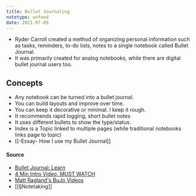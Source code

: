 ```yaml
---
title: Bullet Journaling
notetype: unfeed
date: 2021-07-09
---
```


- Ryder Carroll created a method of organizing personal information such as tasks, reminders, to-do lists, notes to a single notebook called Bullet Journal. 
- It was primarily created for analog notebooks, while there are digital bullet journal users too.

## Concepts 
- Any notebook can be turned into a bullet journal. 
- You can build layouts and improve over time. 
- You can keep it decorative or minimal. I keep it rough.
- It recommends rapid logging, short bullet notes
- It uses different bullets to show the type/status. 
- Index is a Topic linked to multiple pages (while traditional notebooks links page to topic) 
- [[-Essay- How I use my Bullet Journal]] 

#### Source
- [Bullet Journal: Learn](https://bulletjournal.com/pages/learn)
- [4 Min Intro Video. MUST WATCH](https://www.youtube.com/watch?v=fm15cmYU0IM)
- [Matt Ragland's BuJo Videos](https://www.youtube.com/playlist?list=PL86N9FudwTtH4HHAvZNa4fxEH1yZ3zvk7)
- [[§Notetaking]]